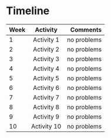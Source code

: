 # Timeline


| Week          | Activity      | Comments  |
| ------------- |:-------------:| ---------:|
| 1    | Activity 1 | no problems  |
| 2    | Activity 2 |  no problems  |
| 3    | Activity 3 |    no problems  |
| 4    | Activity 4 | no problems  |
| 5    | Activity 5 | no problems  |
| 6    | Activity 6 | no problems  |
| 7    | Activity 7 | no problems  |
| 8    | Activity 8 | no problems  |
| 9    | Activity 9 | no problems  |
| 10   | Activity 10 | no problems  |
